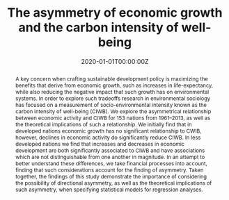 ---
abstract: A key concern when crafting sustainable development policy is maximizing the benefits that derive from economic growth, such as increases in life-expectancy, while also reducing the negative impact that such growth has on environmental systems. In order to explore such tradeoffs research in environmental sociology has focused on a measurement of socio-environmental intensity known as the carbon intensity of well-being (CIWB). We explore the asymmetrical relationship between economic activity and CIWB for 153 nations from 1961–2013, as well as the theoretical implications of such a relationship. We initially find that in developed nations economic growth has no significant relationship to CWIB, however, declines in economic activity do significantly reduce CIWB. In less developed nations we find that increases and decreases in economic development are both significantly associated to CIWB and have associations which are not distinguishable from one another in magnitude. In an attempt to better understand these differences, we take financial processes into account, finding that such considerations account for the finding of asymmetry. Taken together, the findings of this study demonstrate the importance of considering the possibility of directional asymmetry, as well as the theoretical implications of such asymmetry, when specifying statistical models for regression analyses.
#author_notes:
#- Equal contribution
#- Equal contribution
authors:
- Patrick Trent Greiner
- Julius Alexander McGee
date: "2020-01-01T00:00:00Z"
doi: "https://doi.org/10.1080/23251042.2019.1675567"
featured: false
image:
  caption: 'Fig. 1: [ In developed nations reduction, not growth, in GDP per capita appears to decrease CIWB.](https://www.tandfonline.com/doi/abs/10.1080/23251042.2019.1675567)'
  focal_point: ""
  preview_only: false
projects: []
publication: '*Environmental Sociology, 6*(1)'
publication_short: ""
publication_types:
- "2"
publishDate: "2017-01-01T00:00:00Z"
#slides:
summary: We explore the asymmetrical relationship between economic activity and CIWB for 153 nations from 1961–2013, as well as the theoretical implications of such a relationship.
tags: 
- Carbon Intensity of Well Being
- Decoupling
- Asymmetry
title: The asymmetry of economic growth and the carbon intensity of well-being
#url_code: ""
#url_dataset: ""
url_pdf: files/asym.pdf
#url_poster: ""
url_project: ""
#url_slides: ""
#url_source: ""
#url_video: ""
---